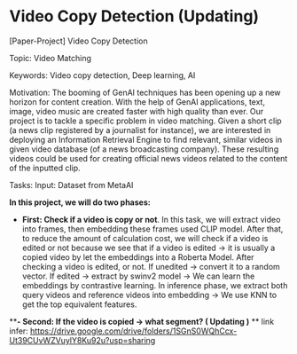 # Video Copy Detection (Updating)
[Paper-Project] Video Copy Detection

Topic: Video Matching

Keywords: Video copy detection, Deep learning, AI

Motivation:
The booming of GenAI techniques has been opening up a new horizon for content creation. With the
help of GenAI applications, text, image, video music are created faster with high quality than ever.
Our project is to tackle a specific problem in video matching. Given a short clip (a news clip registered by
a journalist for instance), we are interested in deploying an Information Retrieval Engine to find
relevant, similar videos in given video database (of a news broadcasting company). These resulting
videos could be used for creating official news videos related to the content of the inputted clip.

Tasks:
Input: Dataset from MetaAI

**In this project, we will do two phases:**

- **First: Check if a video is copy or not**.
In this task, we will extract video into frames, then embedding these frames used CLIP model.
After that, to reduce the amount of calculation cost, we will check if a video is edited or not because we see that if a video is edited -> it is usually a copied video by let the embeddings into a Roberta Model.
After checking a video is edited, or not. If unedited -> convert it to a random vector. If edited -> extract by swinv2 model -> We can learn the embeddings by contrastive learning. 
In inference phase, we extract both query videos and reference videos into embedding -> We use KNN to get the top equivalent features.


****- Second: If the video is copied -> what segment? ( Updating )**
** link infer: https://drive.google.com/drive/folders/1SGnS0WQhCcx-Ut39CUvWZVuylY8Ku92u?usp=sharing
